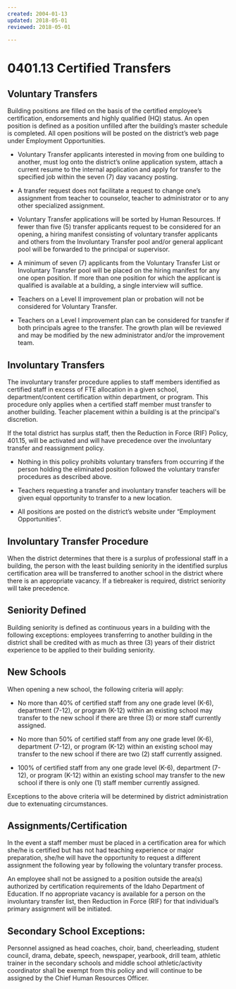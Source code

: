```yaml
---
created: 2004-01-13
updated: 2018-05-01
reviewed: 2018-05-01

---
```


# 0401.13 Certified Transfers

## Voluntary Transfers

Building positions are filled on the basis of the certified employee’s certification, endorsements and highly qualified (HQ) status. An open position is defined as a position unfilled after the building’s master schedule is completed. All open positions will be posted on the district’s web page under Employment Opportunities.



- Voluntary Transfer applicants interested in moving from one building to another, must log onto the district’s online application system, attach a current resume to the internal application and apply for transfer to the specified job within the seven (7) day vacancy posting.

- A transfer request does not facilitate a request to change one’s assignment from teacher to counselor, teacher to administrator or to any other specialized assignment.

- Voluntary Transfer applications will be sorted by Human Resources. If fewer than five (5) transfer applicants request to be considered for an opening, a hiring manifest consisting of voluntary transfer applicants and others from the Involuntary Transfer pool and/or general applicant pool will be forwarded to the principal or supervisor.

- A minimum of seven (7) applicants from the Voluntary Transfer List or Involuntary Transfer pool will be placed on the hiring manifest for any one open position. If more than one position for which the applicant is qualified is available at a building, a single interview will suffice.

- Teachers on a Level II improvement plan or probation will not be considered for Voluntary Transfer.

- Teachers on a Level I improvement plan can be considered for transfer if both principals agree to the transfer. The growth plan will be reviewed and may be modified by the new administrator and/or the improvement team.

## Involuntary Transfers

The involuntary transfer procedure applies to staff members identified as certified staff in excess of FTE allocation in a given school, department/content certification within department, or program. This procedure only applies when a certified staff member must transfer to another building. Teacher placement within a building is at the principal's discretion.

If the total district has surplus staff, then the Reduction in Force (RIF) Policy, 401.15, will be activated and will have precedence over the involuntary transfer and reassignment policy.



- Nothing in this policy prohibits voluntary transfers from occurring if the person holding the eliminated position followed the voluntary transfer procedures as described above.

- Teachers requesting a transfer and involuntary transfer teachers will be given equal opportunity to transfer to a new location.

- All positions are posted on the district’s website under “Employment Opportunities”.

## Involuntary Transfer Procedure

When the district determines that there is a surplus of professional staff in a building, the person with the least building seniority in the identified surplus certification area will be transferred to another school in the district where there is an appropriate vacancy. If a tiebreaker is required, district seniority will take precedence.

## Seniority Defined

Building seniority is defined as continuous years in a building with the following exceptions: employees transferring to another building in the district shall be credited with as much as three (3) years of their district experience to be applied to their building seniority.

## New Schools

When opening a new school, the following criteria will apply:



- No more than 40% of certified staff from any one grade level (K-6), department (7-12), or program (K-12) within an existing school may transfer to the new school if there are three (3) or more staff currently assigned.



- No more than 50% of certified staff from any one grade level (K-6), department (7-12), or program (K-12) within an existing school may transfer to the new school if there are two (2) staff currently assigned.



- 100% of certified staff from any one grade level (K-6), department (7-12), or program (K-12) within an existing school may transfer to the new school if there is only one (1) staff member currently assigned.

Exceptions to the above criteria will be determined by district administration due to extenuating circumstances.

## Assignments/Certification

In the event a staff member must be placed in a certification area for which she/he is certified but has not had teaching experience or major preparation, she/he will have the opportunity to request a different assignment the following year by following the voluntary transfer process.

An employee shall not be assigned to a position outside the area(s) authorized by certification requirements of the Idaho Department of Education. If no appropriate vacancy is available for a person on the involuntary transfer list, then Reduction in Force (RIF) for that individual’s primary assignment will be initiated.

## Secondary School Exceptions:

Personnel assigned as head coaches, choir, band, cheerleading, student council, drama, debate, speech, newspaper, yearbook, drill team, athletic trainer in the secondary schools and middle school athletic/activity coordinator shall be exempt from this policy and will continue to be assigned by the Chief Human Resources Officer.

